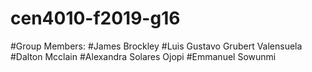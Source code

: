 # cen4010-f2019-g16
#Group Members:
#James Brockley
#Luis Gustavo Grubert Valensuela
#Dalton Mcclain
#Alexandra Solares Ojopi
#Emmanuel Sowunmi
